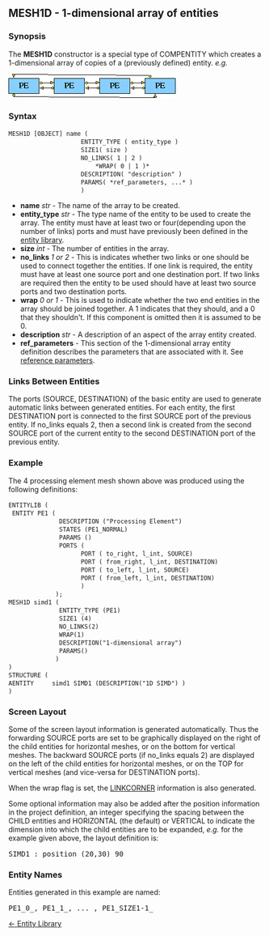 ## MESH1D - 1-dimensional array of entities

### Synopsis

The **MESH1D** constructor is a special type of COMPENTITY which creates a 1-dimensional array of copies of a (previously defined) entity.
*e.g.*

![4-PE mesh](images/mesh1-o.gif)

### Syntax

```
MESH1D [OBJECT] name (
					ENTITY_TYPE ( entity_type )
					SIZE1( size )
					NO_LINKS( 1 | 2 )
						*WRAP( 0 | 1 )*
					DESCRIPTION( "description" )
					PARAMS( *ref_parameters, ...* )
					)
```

- **name** *str* - The name of the array to be created.
- **entity_type** *str* - The type name of the entity to be used to create the array.  The entity must have at least two or four(depending upon the number of links) ports and must have previously been defined in the [entity library](<entitylib.html>).
- **size** *int* - The number of entities in the array.
- **no_links** *1 or 2* - This is indicates whether two links or one should be used to connect together the entities. If one link is required, the entity must have at least one source port and one destination port. If two links are required then the entity to be used should have at least two source ports and two destination ports.
- **wrap** *0 or 1* - This is used to indicate whether the two end entities in the array should be joined together. A 1 indicates that they should, and a 0 that they shouldn't. If this component is omitted then it is assumed to be 0.
- **description** *str* - A description of an aspect of the array entity created.
- **ref_parameters** - This section of the 1-dimensional array entity definition describes the parameters that are associated with it.  See [reference parameters](<parameters.md>).

### Links Between Entities

The ports (SOURCE, DESTINATION) of the basic entity are used to generate automatic links between generated entities.  For each entity, the first DESTINATION port is connected to the first SOURCE port of the previous entity. If no_links equals 2, then a second link is created from the second SOURCE port of the current entity to the second DESTINATION port of the previous entity.

### Example

The 4 processing element mesh shown above was produced using the following
definitions:<p>

```
ENTITYLIB (
 ENTITY PE1 (
			  DESCRIPTION ("Processing Element")
			  STATES (PE1_NORMAL)
			  PARAMS ()
			  PORTS (
			 		PORT ( to_right, l_int, SOURCE)
					PORT ( from_right, l_int, DESTINATION)
					PORT ( to_left, l_int, SOURCE)
					PORT ( from_left, l_int, DESTINATION)
					)
			 );
MESH1D simd1 (
			  ENTITY_TYPE (PE1)
			  SIZE1 (4)
			  NO_LINKS(2)
			  WRAP(1)
			  DESCRIPTION("1-dimensional array")
			  PARAMS()
			 )
)
STRUCTURE (
AENTITY		simd1 SIMD1 (DESCRIPTION("1D SIMD") )
)
```

### Screen Layout

Some of the screen layout information is generated automatically. Thus the forwarding SOURCE ports are set to be graphically displayed on the right of the child entities for horizontal meshes, or on the bottom for vertical meshes.  The backward SOURCE ports (if no_links equals 2) are displayed on the left of the child entities for horizontal meshes, or on the TOP for vertical meshes (and vice-versa for DESTINATION ports).

When the wrap flag is set, the [LINKCORNER](<corners.md>) information is also generated.

Some optional information may also be added after the position information in the project definition, an integer specifying the spacing between the CHILD entities and HORIZONTAL (the default) or VERTICAL to indicate the dimension into which the child entities are to be expanded, *e.g.* for the example given above, the layout definition is:

<tt>SIMD1 : position (20,30) 90</tt>

### Entity Names

Entities generated in this example are named:

<tt>PE1\_0\_, PE1_1\_, ... , PE1\_SIZE1-1\_</tt>

[<- Entity Library](entitylib.md)
